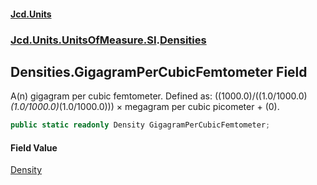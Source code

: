 #### [Jcd.Units](index.md 'index')
### [Jcd.Units.UnitsOfMeasure.SI](Jcd.Units.UnitsOfMeasure.SI.md 'Jcd.Units.UnitsOfMeasure.SI').[Densities](Densities.md 'Jcd.Units.UnitsOfMeasure.SI.Densities')

## Densities.GigagramPerCubicFemtometer Field

A(n) gigagram per cubic femtometer. Defined as: ((1000.0)/((1.0/1000.0)*(1.0/1000.0)*(1.0/1000.0))) × megagram per cubic picometer + (0).

```csharp
public static readonly Density GigagramPerCubicFemtometer;
```

#### Field Value
[Density](Density.md 'Jcd.Units.UnitTypes.Density')